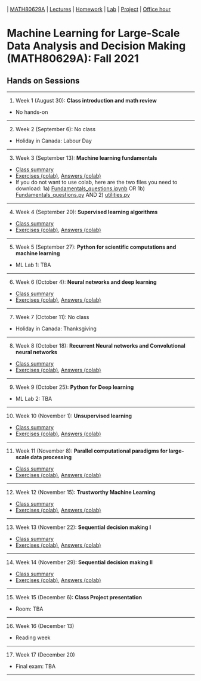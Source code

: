 | [MATH80629A](main.md) | [Lectures](lectures.md) | [Homework](homework.md) | [Lab](lab.md) | [Project](project.md) | [Office hour](office_hr.md)
# Machine Learning for Large-Scale Data Analysis and Decision Making (MATH80629A): Fall 2021

## Hands on Sessions
___
1. Week 1 (August 30): **Class introduction and math review** 
* No hands-on
___
2. Week 2 (September 6): No class
* Holiday in Canada: Labour Day
___
3. Week 3 (September 13): **Machine learning fundamentals** 
- [Class summary]()
- [Exercises (colab)](), [Answers (colab)]()
- If you do not want to use colab, here are the two files you need to download: 1a) [Fundamentals_questions.ipynb]() OR 1b) [Fundamentals_questions.py]() AND 2) [utilities.py]()
___
4. Week 4 (September 20): **Supervised learning algorithms** 
- [Class summary]()
- [Exercises (colab)](), [Answers (colab)]()
___

5. Week 5 (September 27): **Python for scientific computations and machine learning** 
* ML Lab 1: TBA
___
6. Week 6 (October 4): **Neural networks and deep learning** 
- [Class summary]()
- [Exercises (colab)](), [Answers (colab)]() 
___
7. Week 7 (October 11): No class
* Holiday in Canada: Thanksgiving
___
8. Week 8 (October 18): **Recurrent Neural networks and Convolutional neural networks** 
- [Class summary]()
- [Exercises (colab)](), [Answers (colab)]()
___
9. Week 9 (October 25): **Python for Deep learning** 
* ML Lab 2: TBA
___
10. Week 10 (November 1): **Unsupervised learning** 
- [Class summary]()
- [Exercises (colab)](), [Answers (colab)]()
___
11. Week 11 (November 8): **Parallel computational paradigms for large-scale data processing**
- [Class summary]()
- [Exercises (colab)](), [Answers (colab)]()
___
12. Week 12 (November 15): **Trustworthy Machine Learning** 
- [Class summary]()
- [Exercises (colab)](), [Answers (colab)]()
___
13. Week 13 (November 22): **Sequential decision making I** 
- [Class summary]()
- [Exercises (colab)](), [Answers (colab)]()
___
14. Week 14 (November 29): **Sequential decision making II** 
- [Class summary]()
- [Exercises (colab)](), [Answers (colab)]()
___
15. Week 15 (December 6): **Class Project presentation**
* Room: TBA
___
16. Week 16 (December 13)
* Reading week
___
17. Week 17 (December 20)
* Final exam: TBA
___


